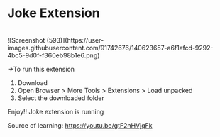 <h1>Joke Extension</h1>
<br>
![Screenshot (593)](https://user-images.githubusercontent.com/91742676/140623657-a6f1afcd-9292-4bc5-9d0f-f360eb98b1e6.png)

->To run this extension
1. Download
2. Open Browser > More Tools > Extensions > Load unpacked
3. Select the downloaded folder

Enjoy!! Joke extension is running

Source of learning: https://youtu.be/gtF2nHVjqFk
